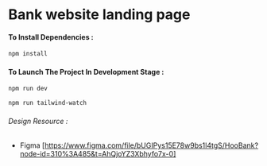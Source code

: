 # Bank website landing page

#### To Install Dependencies :

```bash
npm install
```

#### To Launch The Project In Development Stage :

```bash
npm run dev

npm run tailwind-watch
```

###### Design Resource :

- Figma [https://www.figma.com/file/bUGIPys15E78w9bs1l4tgS/HooBank?node-id=310%3A485&t=AhQjoYZ3Xbhyfo7x-0]
